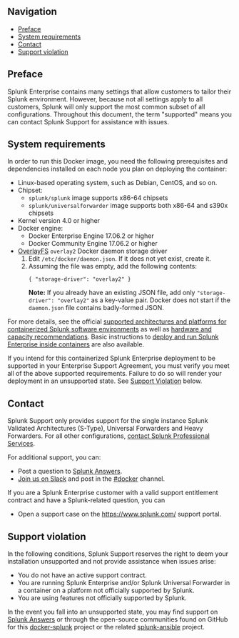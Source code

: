 ## Navigation

* [Preface](#preface)
* [System requirements](#system-requirements)
* [Contact](#contact)
* [Support violation](#support-violation)

## Preface
Splunk Enterprise contains many settings that allow customers to tailor their Splunk environment. However, because not all settings apply to all customers, Splunk will only support the most common subset of all configurations. Throughout this document, the term "supported" means you can contact Splunk Support for assistance with issues.

## System requirements
In order to run this Docker image, you need the following prerequisites and dependencies installed on each node you plan on deploying the container:
* Linux-based operating system, such as Debian, CentOS, and so on.
* Chipset:
    * `splunk/splunk` image supports x86-64 chipsets
    * `splunk/universalforwarder` image supports both x86-64 and s390x chipsets
* Kernel version 4.0 or higher
* Docker engine:
    * Docker Enterprise Engine 17.06.2 or higher
    * Docker Community Engine 17.06.2 or higher
* [OverlayFS](https://docs.docker.com/storage/storagedriver/overlayfs-driver/) `overlay2` Docker daemon storage driver
    1. Edit `/etc/docker/daemon.json`. If it does not yet exist, create it.
    2. Assuming the file was empty, add the following contents:
        ```
        { "storage-driver": "overlay2" }
        ```
        **Note:** If you already have an existing JSON file, add only `"storage-driver": "overlay2"` as a key-value pair. Docker does not start if the `daemon.json` file contains badly-formed JSON.

For more details, see the official [supported architectures and platforms for containerized Splunk software environments](https://docs.splunk.com/Documentation/Splunk/latest/Installation/Systemrequirements#Containerized_computing_platforms) as well as [hardware and capacity recommendations](https://docs.splunk.com/Documentation/Splunk/latest/Installation/Systemrequirements).
Basic instructions to [deploy and run Splunk Enterprise inside containers](https://docs.splunk.com/Documentation/Splunk/latest/Installation/DeployandrunSplunkEnterpriseinsideDockercontainers) are also available.

If you intend for this containerized Splunk Enterprise deployment to be supported in your Enterprise Support Agreement, you must verify you meet all of the above supported requirements. Failure to do so will render your deployment in an unsupported state. See [Support Violation](#support-violation) below.

## Contact
Splunk Support only provides support for the single instance Splunk Validated Architectures (S-Type), Universal Forwarders and Heavy Forwarders. For all other configurations, [contact Splunk Professional Services](https://www.splunk.com/en_us/support-and-services.html).

For additional support, you can:
* Post a question to [Splunk Answers](http://answers.splunk.com).
* [Join us on Slack](https://docs.splunk.com/Documentation/Community/1.0/community/Chat#Join_us_on_Slack) and post in the [#docker](https://splunk-usergroups.slack.com/messages/C1RH09ERM/) channel.

If you are a Splunk Enterprise customer with a valid support entitlement contract and have a Splunk-related question, you can
* Open a support case on the <https://www.splunk.com/> support portal.

## Support violation
In the following conditions, Splunk Support reserves the right to deem your installation unsupported and not provide assistance when issues arise:
* You do not have an active support contract.
* You are running Splunk Enterprise and/or Splunk Universal Forwarder in a container on a platform not officially supported by Splunk.
* You are using features not officially supported by Splunk.

In the event you fall into an unsupported state, you may find support on [Splunk Answers](http://answers.splunk.com) or through the open-source communities found on GitHub for this [docker-splunk](https://github.com/splunk/docker-splunk) project or the related [splunk-ansible](https://www.github.com/splunk/splunk-ansible) project.
